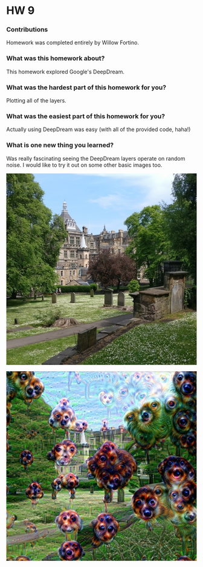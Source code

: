 # HW 9

### Contributions
Homework was completed entirely by Willow Fortino.

### What was this homework about?
This homework explored Google's DeepDream.

### What was the <b>hardest</b> part of this homework for you?
Plotting all of the layers.

### What was the <b>easiest</b> part of this homework for you?
Actually using DeepDream was easy (with all of the provided code, haha!)

### What is one new thing you learned?
Was really fascinating seeing the DeepDream layers operate on random noise. I would like to try it out on some other basic images too.


![Original Image](hw9_original.jpg)

![DeepDream Image](hw9_deepdream.png)
